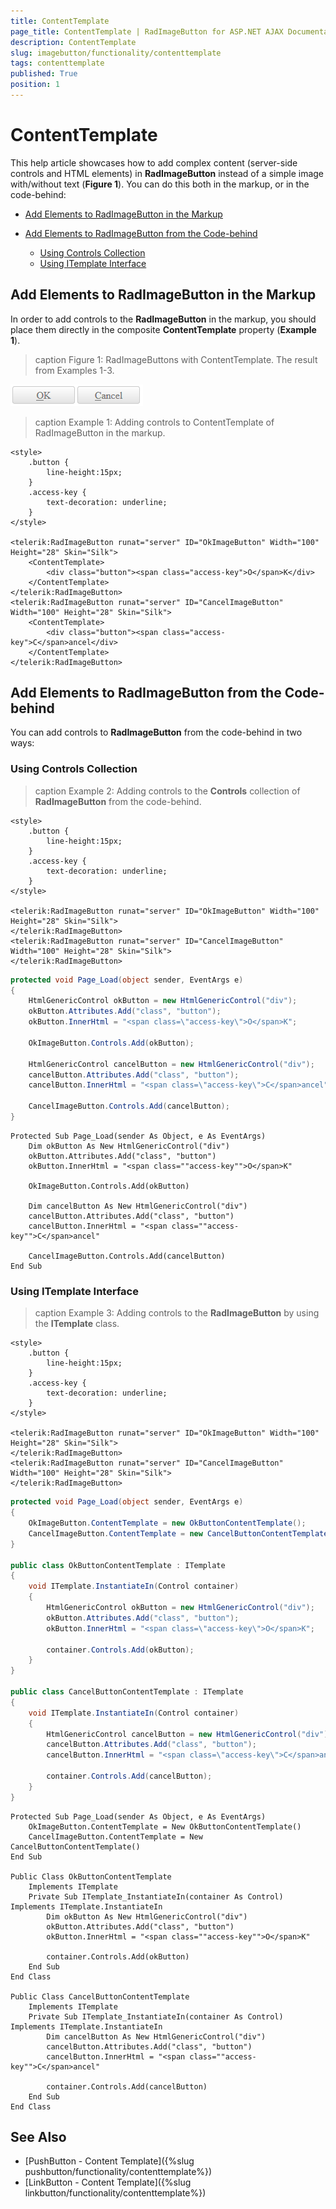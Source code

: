 ```yaml
---
title: ContentTemplate
page_title: ContentTemplate | RadImageButton for ASP.NET AJAX Documentation
description: ContentTemplate
slug: imagebutton/functionality/contenttemplate
tags: contenttemplate
published: True
position: 1
---
```


# ContentTemplate

This help article showcases how to add complex content (server-side controls and HTML elements) in **RadImageButton** instead of a simple image with/without text (**Figure 1**). You can do this both in the markup, or in the code-behind:

* [Add Elements to RadImageButton in the Markup](#add-elements-to-radimagebutton-in-the-markup)

* [Add Elements to RadImageButton from the Code-behind](#add-elements-to-radimagebutton-from-the-code-behind)
    * [Using Controls Collection](#using-controls-collection)
    * [Using ITemplate Interface](#using-itemplate-interface)

## Add Elements to RadImageButton in the Markup

In order to add controls to the **RadImageButton** in the markup, you should place them directly in the composite **ContentTemplate** property (**Example 1**).

>caption Figure 1: RadImageButtons with ContentTemplate. The result from Examples 1-3.

![RadImageButtons with ContentTemplate](images/RadImageButtons-contenttemplate.png)

>caption Example 1: Adding controls to ContentTemplate of RadImageButton in the markup.

````ASP.NET
<style>
    .button {
        line-height:15px;
    }
    .access-key {
        text-decoration: underline;
    }
</style>

<telerik:RadImageButton runat="server" ID="OkImageButton" Width="100" Height="28" Skin="Silk">
    <ContentTemplate>
        <div class="button"><span class="access-key">O</span>K</div>
    </ContentTemplate>
</telerik:RadImageButton>
<telerik:RadImageButton runat="server" ID="CancelImageButton" Width="100" Height="28" Skin="Silk">
    <ContentTemplate>
        <div class="button"><span class="access-key">C</span>ancel</div>
    </ContentTemplate>
</telerik:RadImageButton>
````

## Add Elements to RadImageButton from the Code-behind

You can add controls to **RadImageButton** from the code-behind in two ways:

### Using Controls Collection 

>caption Example 2: Adding controls to the **Controls** collection of **RadImageButton** from the code-behind.

````ASP.NET
<style>
    .button {
        line-height:15px;
    }
    .access-key {
        text-decoration: underline;
    }
</style>

<telerik:RadImageButton runat="server" ID="OkImageButton" Width="100" Height="28" Skin="Silk">
</telerik:RadImageButton>
<telerik:RadImageButton runat="server" ID="CancelImageButton" Width="100" Height="28" Skin="Silk">
</telerik:RadImageButton>
````

````C#
protected void Page_Load(object sender, EventArgs e)
{
    HtmlGenericControl okButton = new HtmlGenericControl("div");
    okButton.Attributes.Add("class", "button");
    okButton.InnerHtml = "<span class=\"access-key\">O</span>K";

    OkImageButton.Controls.Add(okButton);

    HtmlGenericControl cancelButton = new HtmlGenericControl("div");
    cancelButton.Attributes.Add("class", "button");
    cancelButton.InnerHtml = "<span class=\"access-key\">C</span>ancel";

    CancelImageButton.Controls.Add(cancelButton);
}
````
````VB
Protected Sub Page_Load(sender As Object, e As EventArgs)
	Dim okButton As New HtmlGenericControl("div")
	okButton.Attributes.Add("class", "button")
	okButton.InnerHtml = "<span class=""access-key"">O</span>K"

	OkImageButton.Controls.Add(okButton)

	Dim cancelButton As New HtmlGenericControl("div")
	cancelButton.Attributes.Add("class", "button")
	cancelButton.InnerHtml = "<span class=""access-key"">C</span>ancel"

	CancelImageButton.Controls.Add(cancelButton)
End Sub
````

### Using ITemplate Interface

>caption Example 3: Adding controls to the **RadImageButton** by using the **ITemplate** class.

````ASP.NET
<style>
    .button {
        line-height:15px;
    }
    .access-key {
        text-decoration: underline;
    }
</style>

<telerik:RadImageButton runat="server" ID="OkImageButton" Width="100" Height="28" Skin="Silk">
</telerik:RadImageButton>
<telerik:RadImageButton runat="server" ID="CancelImageButton" Width="100" Height="28" Skin="Silk">
</telerik:RadImageButton>
````

````C#
protected void Page_Load(object sender, EventArgs e)
{
    OkImageButton.ContentTemplate = new OkButtonContentTemplate();
    CancelImageButton.ContentTemplate = new CancelButtonContentTemplate();
}

public class OkButtonContentTemplate : ITemplate
{
    void ITemplate.InstantiateIn(Control container)
    {
        HtmlGenericControl okButton = new HtmlGenericControl("div");
        okButton.Attributes.Add("class", "button");
        okButton.InnerHtml = "<span class=\"access-key\">O</span>K";

        container.Controls.Add(okButton);
    }
}

public class CancelButtonContentTemplate : ITemplate
{
    void ITemplate.InstantiateIn(Control container)
    {
        HtmlGenericControl cancelButton = new HtmlGenericControl("div");
        cancelButton.Attributes.Add("class", "button");
        cancelButton.InnerHtml = "<span class=\"access-key\">C</span>ancel";

        container.Controls.Add(cancelButton);
    }
}
````
````VB
Protected Sub Page_Load(sender As Object, e As EventArgs)
	OkImageButton.ContentTemplate = New OkButtonContentTemplate()
	CancelImageButton.ContentTemplate = New CancelButtonContentTemplate()
End Sub

Public Class OkButtonContentTemplate
	Implements ITemplate
	Private Sub ITemplate_InstantiateIn(container As Control) Implements ITemplate.InstantiateIn
		Dim okButton As New HtmlGenericControl("div")
		okButton.Attributes.Add("class", "button")
		okButton.InnerHtml = "<span class=""access-key"">O</span>K"

		container.Controls.Add(okButton)
	End Sub
End Class

Public Class CancelButtonContentTemplate
	Implements ITemplate
	Private Sub ITemplate_InstantiateIn(container As Control) Implements ITemplate.InstantiateIn
		Dim cancelButton As New HtmlGenericControl("div")
		cancelButton.Attributes.Add("class", "button")
		cancelButton.InnerHtml = "<span class=""access-key"">C</span>ancel"

		container.Controls.Add(cancelButton)
	End Sub
End Class
````

## See Also

 * [PushButton - Content Template]({%slug pushbutton/functionality/contenttemplate%})
 * [LinkButton - Content Template]({%slug linkbutton/functionality/contenttemplate%})
